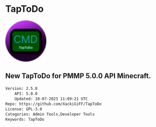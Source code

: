 # TapToDo
<img src="https://raw.githubusercontent.com/XackiGiFF/TapToDo/4c0aeb30cc27733f2daa1a59a38faee4387f15db/icon.png" width="128" height="128" />

## New TapToDo for PMMP 5.0.0 API Minecraft.
```properties
Version: 2.5.0
    API: 5.0.0
    Updated: 10-07-2023 11:09:21 UTC
Repo: https://github.com/XackiGiFF/TapToDo
License: GPL-3.0
Categories: Admin Tools,Developer Tools
Keywords: TapToDo
```